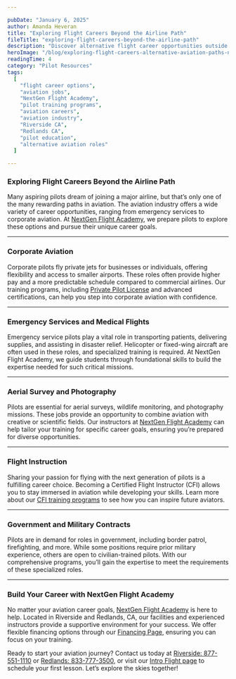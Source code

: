 ```yaml
---

pubDate: "January 6, 2025"  
author: Amanda Heveran  
title: "Exploring Flight Careers Beyond the Airline Path"  
fileTitle: "exploring-flight-careers-beyond-the-airline-path"  
description: "Discover alternative flight career opportunities outside the airline industry. Learn how NextGen Flight Academy prepares pilots for a wide range of aviation roles in Riverside and Redlands, CA."  
heroImage: "/blog/exploring-flight-careers-alternative-aviation-paths-nextgen-pilot-training.jpg"  
readingTime: 4  
category: "Pilot Resources"  
tags:  
  [  
    "flight career options",  
    "aviation jobs",  
    "NextGen Flight Academy",  
    "pilot training programs",  
    "aviation careers",  
    "aviation industry",  
    "Riverside CA",  
    "Redlands CA",  
    "pilot education",  
    "alternative aviation roles"  
  ]  

---
```


### Exploring Flight Careers Beyond the Airline Path  

Many aspiring pilots dream of joining a major airline, but that’s only one of the many rewarding paths in aviation. The aviation industry offers a wide variety of career opportunities, ranging from emergency services to corporate aviation. At [NextGen Flight Academy](https://flyhere.aero/), we prepare pilots to explore these options and pursue their unique career goals.  

---

### Corporate Aviation  

Corporate pilots fly private jets for businesses or individuals, offering flexibility and access to smaller airports. These roles often provide higher pay and a more predictable schedule compared to commercial airlines. Our training programs, including [Private Pilot License](https://flyhere.aero/training-programs) and advanced certifications, can help you step into corporate aviation with confidence.  

---

### Emergency Services and Medical Flights  

Emergency service pilots play a vital role in transporting patients, delivering supplies, and assisting in disaster relief. Helicopter or fixed-wing aircraft are often used in these roles, and specialized training is required. At NextGen Flight Academy, we guide students through foundational skills to build the expertise needed for such critical missions.  

---

### Aerial Survey and Photography  

Pilots are essential for aerial surveys, wildlife monitoring, and photography missions. These jobs provide an opportunity to combine aviation with creative or scientific fields. Our instructors at [NextGen Flight Academy](https://flyhere.aero/about) can help tailor your training for specific career goals, ensuring you’re prepared for diverse opportunities.  

---

### Flight Instruction  

Sharing your passion for flying with the next generation of pilots is a fulfilling career choice. Becoming a Certified Flight Instructor (CFI) allows you to stay immersed in aviation while developing your skills. Learn more about our [CFI training programs](https://flyhere.aero/training-programs) to see how you can inspire future aviators.  

---

### Government and Military Contracts  

Pilots are in demand for roles in government, including border patrol, firefighting, and more. While some positions require prior military experience, others are open to civilian-trained pilots. With our comprehensive programs, you’ll gain the expertise to meet the requirements of these specialized roles.  

---

### Build Your Career with NextGen Flight Academy  

No matter your aviation career goals, [NextGen Flight Academy](https://flyhere.aero/) is here to help. Located in Riverside and Redlands, CA, our facilities and experienced instructors provide a supportive environment for your success. We offer flexible financing options through our [Financing Page](https://flyhere.aero/about/financing), ensuring you can focus on your training.  

Ready to start your aviation journey? Contact us today at [Riverside: 877-551-1110](tel:877-551-1110) or [Redlands: 833-777-3500](tel:833-777-3500), or visit our [Intro Flight page](https://flyhere.aero/intro-flight) to schedule your first lesson. Let’s explore the skies together!
